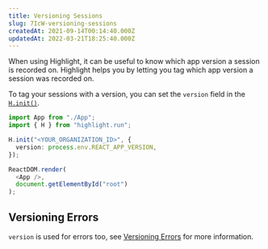 ```yaml
---
title: Versioning Sessions
slug: 7IcW-versioning-sessions
createdAt: 2021-09-14T00:14:40.000Z
updatedAt: 2022-03-21T18:25:40.000Z
---
```


When using Highlight, it can be useful to know which app version a session is recorded on. Highlight helps you by letting you tag which app version a session was recorded on.

To tag your sessions with a version, you can set the `version` field in the [`H.init()`](/api/client/h-init).

```typescript
import App from "./App";
import { H } from "highlight.run";

H.init("<YOUR_ORGANIZATION_ID>", {
  version: process.env.REACT_APP_VERSION,
});

ReactDOM.render(
  <App />,
  document.getElementById("root")
);
```

## Versioning Errors

`version` is used for errors too, see [Versioning Errors](/error-monitoring/versioning-errors) for more information.



